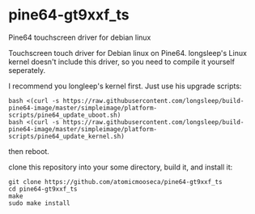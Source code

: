 # pine64-gt9xxf_ts
Pine64 touchscreen driver for debian linux

Touchscreen touch driver for Debian linux on Pine64. longsleep's Linux kernel doesn't include this driver, so you need to compile it yourself seperately.

I recommend you longleep's kernel first. Just use his upgrade scripts:

    bash <(curl -s https://raw.githubusercontent.com/longsleep/build-pine64-image/master/simpleimage/platform-scripts/pine64_update_uboot.sh)
    bash <(curl -s https://raw.githubusercontent.com/longsleep/build-pine64-image/master/simpleimage/platform-scripts/pine64_update_kernel.sh)

then reboot.

clone this repository into your some directory, build it, and install it:

    git clone https://github.com/atomicmooseca/pine64-gt9xxf_ts
    cd pine64-gt9xxf_ts
    make
    sudo make install
